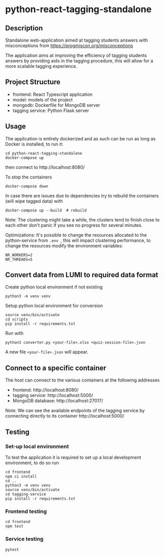 # python-react-tagging-standalone

## Description

Standalone web-application aimed at tagging students answers with misconceptions from 
https://progmiscon.org/misconceptions

The application aims at improving the efficiency of tagging students answers by providing aids in the tagging procedure,
this will allow for a more scalable tagging experience.

## Project Structure
- frontend: React Typescript application
- model: models of the project
- mongodb: Dockerfile for MongoDB server
- tagging service: Python Flask server


## Usage
The application is entirely dockerized and as such can be run as long as Docker is installed, to run it:
```
cd python-react-tagging-standalone
docker-compose up
```
then connect to http://localhost:8080/

To stop the containers

```
docker-compose down
```

In case there are issues due to dependencies try to rebuild the containers (will wipe tagged data) with

```
docker-compose up --build  # rebuild
```

Note: The clustering might take a while, the clusters tend to finish close to each other don't panic if you see no
progress for several minutes.

Optimizations: It's possible to change the resources allocated to the python-service from `.env `, this will impact
clustering performance, to change the resources modify the environment variables:

```
NR_WORKERS=2 
NR_THREADS=5
```

## Convert data from LUMI to required data format

Create python local environment if not existing

```
python3 -m venv venv
```

Setup python local environment for conversion

```
source venv/bin/activate
cd scripts
pip install -r requirements.txt
```

Run with
```
python3 converter.py <your-file>.xlsx <quiz-session-file>.json
```
A new file `<your-file>.json` will appear.


## Connect to a specific container

The host can connect to the various containers at the following addresses
- frontend: http://localhost:8080/
- tagging service:   http://localhost:5000/
- MongoDB database:     http://localhost:27017/

Note:
We can see the available endpoints of the tagging service by connecting directly to its container http://localhost:5000/


## Testing

### Set-up local environment
To test the application it is required to set up a local development environment, to do so run
```
cd frontend
npm ci install
cd ..
python3 -m venv venv
source venv/bin/activate
cd tagging-service
pip install -r requirements.txt
```

### Frontend testing
```
cd frontend
npm test
```

### Service testing
```
pytest
```
